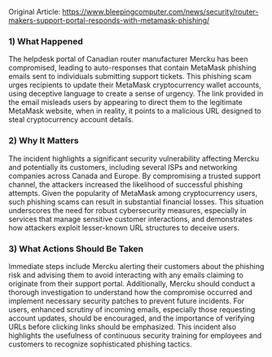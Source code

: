 Original Article: https://www.bleepingcomputer.com/news/security/router-makers-support-portal-responds-with-metamask-phishing/

### 1) What Happened

The helpdesk portal of Canadian router manufacturer Mercku has been compromised, leading to auto-responses that contain MetaMask phishing emails sent to individuals submitting support tickets. This phishing scam urges recipients to update their MetaMask cryptocurrency wallet accounts, using deceptive language to create a sense of urgency. The link provided in the email misleads users by appearing to direct them to the legitimate MetaMask website, when in reality, it points to a malicious URL designed to steal cryptocurrency account details.

### 2) Why It Matters

The incident highlights a significant security vulnerability affecting Mercku and potentially its customers, including several ISPs and networking companies across Canada and Europe. By compromising a trusted support channel, the attackers increased the likelihood of successful phishing attempts. Given the popularity of MetaMask among cryptocurrency users, such phishing scams can result in substantial financial losses. This situation underscores the need for robust cybersecurity measures, especially in services that manage sensitive customer interactions, and demonstrates how attackers exploit lesser-known URL structures to deceive users.

### 3) What Actions Should Be Taken

Immediate steps include Mercku alerting their customers about the phishing risk and advising them to avoid interacting with any emails claiming to originate from their support portal. Additionally, Mercku should conduct a thorough investigation to understand how the compromise occurred and implement necessary security patches to prevent future incidents. For users, enhanced scrutiny of incoming emails, especially those requesting account updates, should be encouraged, and the importance of verifying URLs before clicking links should be emphasized. This incident also highlights the usefulness of continuous security training for employees and customers to recognize sophisticated phishing tactics.